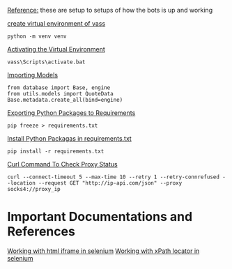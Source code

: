 [Reference:](https://github.com/DefiWimar/Major-TG-App-Bot)
these are setup to setups of how the bots is up and working

[create virtual environment of vass]()
```
python -m venv venv
```

[Activating the Virtual Environment ]()
```
vass\Scripts\activate.bat
```

[Importing Models]()
```
from database import Base, engine
from utils.models import QuoteData
Base.metadata.create_all(bind=engine)
```

[Exporting Python Packages to Requirements]()
```
pip freeze > requirements.txt
```

[Install Python Packagas in requirements.txt]()
```
pip install -r requirements.txt
```

[Curl Command To Check Proxy Status]()
```
curl --connect-timeout 5 --max-time 10 --retry 1 --retry-connrefused --location --request GET "http://ip-api.com/json" --proxy socks4://proxy_ip
```



# Important Documentations and References
[Working with html iframe in selenium](https://www.selenium.dev/documentation/webdriver/interactions/frames/)
[Working with xPath locator in selenium](https://www.browserstack.com/guide/xpath-in-selenium)